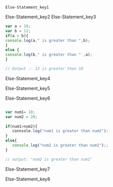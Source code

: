 ```ngMeta
Else-Statement_key1
```

Else-Statement_key2
Else-Statement_key3
```javascript
var a = 10;
var b = 12;
if(a > b){
console.log(a," is greater than ",b);
}
else {
console.log(b," is greater than " ,a);
}

// Output :- 12 is greater than 10

```
Else-Statement_key4


Else-Statement_key5



Else-Statement_key6
```javascript

var num1= 10;
var num2 = 20;
 
if(num1>num2){
   connsole.log("num1 is greater than num2");
}
else{
   console.log("num2 is greater than num1");;
}

// output: "num2 is greater than num1"

```
Else-Statement_key7


Else-Statement_key8
